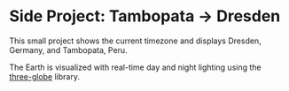 # Side Project: Tambopata → Dresden

This small project shows the current timezone and displays Dresden, Germany, and Tambopata, Peru.

The Earth is visualized with real-time day and night lighting using the  
[three-globe](https://github.com/vasturiano/three-globe) library.